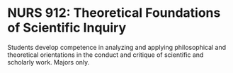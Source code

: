 # NURS 912: Theoretical Foundations of Scientific Inquiry

Students develop competence in analyzing and applying philosophical and theoretical orientations in the conduct and critique of scientific and scholarly work. Majors only.